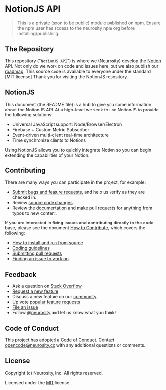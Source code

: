 # NotionJS API

> This is a private (soon to be public) module published on npm. Ensure the npm user has access to the neurosity npm org before installing/publishing.

## The Repository

This repository ("`NotionJS API`") is where we (Neurosity) develop the [Notion](https://neurosity.co) API. Not only do we work on code and issues here, but we also publish our [roadmap](https://github.com/neurosity/notion-js/blob/master/ROADMAP.md). This source code is available to everyone under the standard [MIT license]
Thank you for visiting the NotionJS repository.

## NotionJS

This document (the README file) is a hub to give you some information about the NotionJS API. At a high-level we seek to use NotionJS to provide the following solutions:

* Universal JavaScript support: Node/Browser/Electron
* Firebase + Custom Metric Subscriber
* Event-driven multi-client real-time architecture
* Time synchronize clients to Notions

Using NotionJS allows you to quickly integrate Notion so you can begin extending the capabilities of your Notion.

## Contributing

There are many ways you can participate in the project, for example:

* [Submit bugs and feature requests](https://github.com/neurosity/notion-js/issues), and help us verify as they are checked in.
* Review [source code changes](https://github.com/neurosity/notion-js/pulls).
* Review the [documentation](https://github.com/neurosity/notion-js/tree/master/website) and make pull requests for anything from typos to new content.

If you are interested in fixing issues and contributing directly to the code base,
please see the document [How to Contribute](https://github.com/Neurosity/notion-js/wiki/How-to-Contribute), which covers the following:

* [How to install and run from source](https://github.com/neurosity/notion-js/wiki/How-to-Contribute#contributing-to-notionjs)
* [Coding guidelines](https://github.com/neurosity/notion-js/wiki/Coding-Guidelines)
* [Submitting pull requests](https://github.com/neurosity/notion-js/wiki/How-to-Contribute#pull-requests)
* [Finding an issue to work on](https://github.com/neurosity/notion-js/wiki/How-to-Contribute#where-to-contribute)

## Feedback

* Ask a question on [Stack Overflow](https://stackoverflow.com/questions/tagged/notion-js)
* [Request a new feature](https://github.com/neurosity/notion-js/blob/master/CONTRIBUTING.md)
* Discuss a new feature on our [community](https://support.neurosity.co/hc/en-us/community/topics)
* Up vote [popular feature requests](https://github.com/neurosity/notion-js/issues?q=is%3Aopen+is%3Aissue+label%3Afeature-request+sort%3Areactions-%2B1-desc)
* [File an issue](https://github.com/neurosity/notion-js/issues)
* Follow [@neurosity](https://twitter.com/code) and let us know what you think!

## Code of Conduct

This project has adopted a [Code of Conduct](https://github.com/neurosity/notion-js/blob/master/CODE_OF_CONDUCT.md). Contact [opencode@neurosity.co](mailto:opencode@neurosity.co) with any additional questions or comments.

## License

Copyright (c) Neurosity, Inc. All rights reserved.

Licensed under the [MIT](LICENSE.txt) license.
